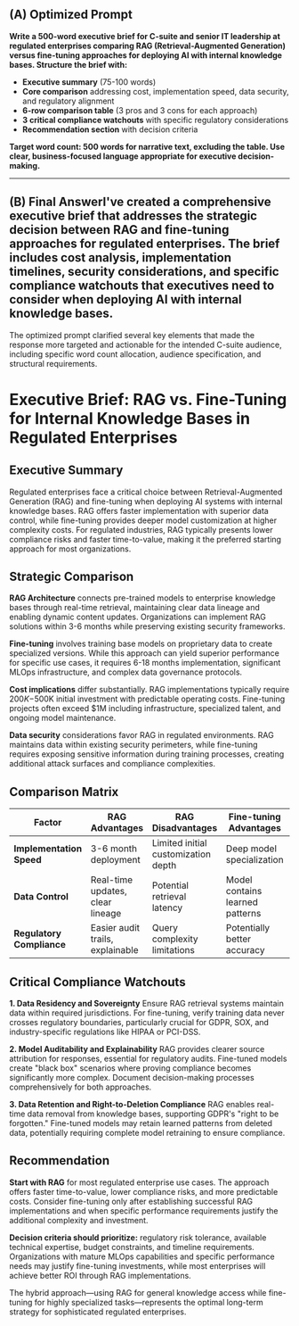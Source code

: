 ## (A) Optimized Prompt

**Write a 500-word executive brief for C-suite and senior IT leadership at regulated enterprises comparing RAG (Retrieval-Augmented Generation) versus fine-tuning approaches for deploying AI with internal knowledge bases. Structure the brief with:**

- **Executive summary** (75-100 words)
- **Core comparison** addressing cost, implementation speed, data security, and regulatory alignment
- **6-row comparison table** (3 pros and 3 cons for each approach)
- **3 critical compliance watchouts** with specific regulatory considerations
- **Recommendation section** with decision criteria

**Target word count: 500 words for narrative text, excluding the table. Use clear, business-focused language appropriate for executive decision-making.**

---

## (B) Final AnswerI've created a comprehensive executive brief that addresses the strategic decision between RAG and fine-tuning approaches for regulated enterprises. The brief includes cost analysis, implementation timelines, security considerations, and specific compliance watchouts that executives need to consider when deploying AI with internal knowledge bases.

The optimized prompt clarified several key elements that made the response more targeted and actionable for the intended C-suite audience, including specific word count allocation, audience specification, and structural requirements.

# Executive Brief: RAG vs. Fine-Tuning for Internal Knowledge Bases in Regulated Enterprises

## Executive Summary

Regulated enterprises face a critical choice between Retrieval-Augmented Generation (RAG) and fine-tuning when deploying AI systems with internal knowledge bases. RAG offers faster implementation with superior data control, while fine-tuning provides deeper model customization at higher complexity costs. For regulated industries, RAG typically presents lower compliance risks and faster time-to-value, making it the preferred starting approach for most organizations.

## Strategic Comparison

**RAG Architecture** connects pre-trained models to enterprise knowledge bases through real-time retrieval, maintaining clear data lineage and enabling dynamic content updates. Organizations can implement RAG solutions within 3-6 months while preserving existing security frameworks.

**Fine-tuning** involves training base models on proprietary data to create specialized versions. While this approach can yield superior performance for specific use cases, it requires 6-18 months implementation, significant MLOps infrastructure, and complex data governance protocols.

**Cost implications** differ substantially. RAG implementations typically require $200K-$500K initial investment with predictable operating costs. Fine-tuning projects often exceed $1M including infrastructure, specialized talent, and ongoing model maintenance.

**Data security** considerations favor RAG in regulated environments. RAG maintains data within existing security perimeters, while fine-tuning requires exposing sensitive information during training processes, creating additional attack surfaces and compliance complexities.

## Comparison Matrix

| Factor | RAG Advantages | RAG Disadvantages | Fine-tuning Advantages | Fine-tuning Disadvantages |
|--------|----------------|-------------------|------------------------|---------------------------|
| **Implementation Speed** | 3-6 month deployment | Limited initial customization depth | Deep model specialization | 6-18 month timeline |
| **Data Control** | Real-time updates, clear lineage | Potential retrieval latency | Model contains learned patterns | Data exposure during training |
| **Regulatory Compliance** | Easier audit trails, explainable | Query complexity limitations | Potentially better accuracy | Complex compliance validation |

## Critical Compliance Watchouts

**1. Data Residency and Sovereignty**
Ensure RAG retrieval systems maintain data within required jurisdictions. For fine-tuning, verify training data never crosses regulatory boundaries, particularly crucial for GDPR, SOX, and industry-specific regulations like HIPAA or PCI-DSS.

**2. Model Auditability and Explainability**
RAG provides clearer source attribution for responses, essential for regulatory audits. Fine-tuned models create "black box" scenarios where proving compliance becomes significantly more complex. Document decision-making processes comprehensively for both approaches.

**3. Data Retention and Right-to-Deletion Compliance**
RAG enables real-time data removal from knowledge bases, supporting GDPR's "right to be forgotten." Fine-tuned models may retain learned patterns from deleted data, potentially requiring complete model retraining to ensure compliance.

## Recommendation

**Start with RAG** for most regulated enterprise use cases. The approach offers faster time-to-value, lower compliance risks, and more predictable costs. Consider fine-tuning only after establishing successful RAG implementations and when specific performance requirements justify the additional complexity and investment.

**Decision criteria should prioritize:** regulatory risk tolerance, available technical expertise, budget constraints, and timeline requirements. Organizations with mature MLOps capabilities and specific performance needs may justify fine-tuning investments, while most enterprises will achieve better ROI through RAG implementations.

The hybrid approach—using RAG for general knowledge access while fine-tuning for highly specialized tasks—represents the optimal long-term strategy for sophisticated regulated enterprises.